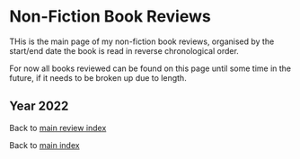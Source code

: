 # Non-Fiction Book Reviews

THis is the main page of my non-fiction book reviews, organised by the start/end date the book is read in reverse chronological order.

For now all books reviewed can be found on this page until some time in the future, if it needs to be broken up due to length.

## Year 2022

Back to [main review index](/reviews/index.md)

Back to [main index](/README.md)
